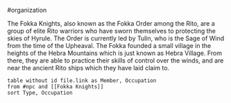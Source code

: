  #organization

The Fokka Knights, also known as the Fokka Order among the Rito, are a group of elite Rito warriors who have sworn themselves to protecting the skies of Hyrule. The Order is currently led by Tulin, who is the Sage of Wind from the time of the Upheaval. The Fokka founded a small village in the heights of the Hebra Mountains which is just known as Hebra Village. From there, they are able to practice their skills of control over the winds, and are near the ancient Rito ships which they have laid claim to.

```dataview
table without id file.link as Member, Occupation
from #npc and [[Fokka Knights]]
sort Type, Occupation
```

